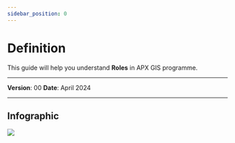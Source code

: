 ```yaml
---
sidebar_position: 0
---
```

# Definition

This guide will help you understand **Roles** in APX GIS programme.

------------

**Version**: 00
**Date**: April 2024

------------
## **Infographic**


![](/img/1.Roles/roles-intro01.png)
